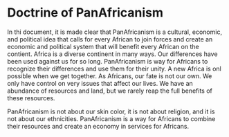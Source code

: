 # Doctrine of PanAfricanism

In thi document, it is made clear that PanAfricanism is a cultural, economic, and political idea
that calls for every African to join forces and create an economic and political system that will
benefit every African on the contient. Africa is a diverse continent in many ways. Our differences
have been used against us for so long. PanAfricanism is way for Africans to recognize their 
differences and use them for their unity. A new Africa is onl possible when we get together.
As Africans, our fate is not our own. We only have control on very issues that affect our lives.
We have an abundance of resources and land, but we rarely reap the full benefits of these
resources.

PanAfricanism is not about our skin color, it is not about religion, and it is not about our
ethnicities. PanAfricanism is a way for Africans to combine their resources and create
an economy in services for Africans.
